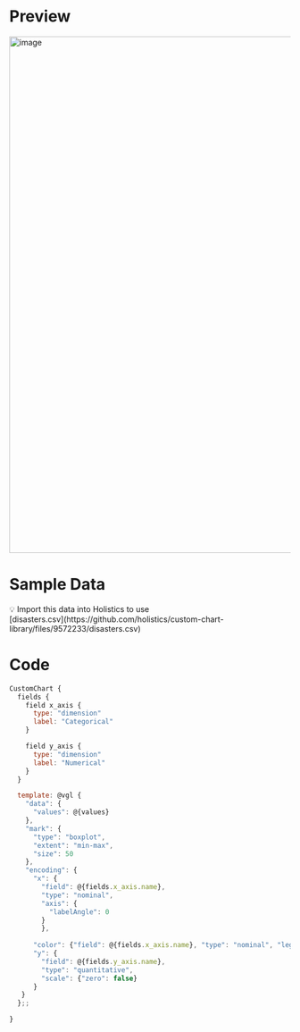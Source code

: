 # Preview

<img width="925" alt="image" src="https://user-images.githubusercontent.com/27631976/190325049-3943d728-57c0-4b7b-a9cf-31839105b862.png">


# Sample Data

<aside>
💡 Import this data into Holistics to use

</aside>
[disasters.csv](https://github.com/holistics/custom-chart-library/files/9572233/disasters.csv)


# Code

```javascript
CustomChart {
  fields {
    field x_axis {
      type: "dimension"
      label: "Categorical"
    }

    field y_axis {
      type: "dimension"
      label: "Numerical"
    }
  }

  template: @vgl {
    "data": {
      "values": @{values}
    },
    "mark": {
      "type": "boxplot",
      "extent": "min-max",
      "size": 50
    },
    "encoding": {
      "x": {
        "field": @{fields.x_axis.name}, 
        "type": "nominal",
        "axis": {
          "labelAngle": 0
        }
        },
      
      "color": {"field": @{fields.x_axis.name}, "type": "nominal", "legend": null},
      "y": {
        "field": @{fields.y_axis.name},
        "type": "quantitative",
        "scale": {"zero": false}
      }
   } 
  };;

}
```
